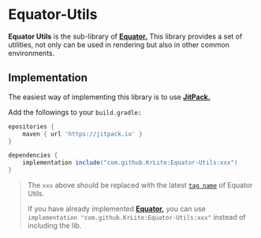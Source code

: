 # Equator-Utils

**Equator Utils** is the sub-library of **[Equator.](https://github.com/KrLite/Equator)**
This library provides a set of utilities, not only can be used in rendering but also in other common environments.

## Implementation

The easiest way of implementing this library is to use **[JitPack.](https://jitpack.io/#KrLite/Equator-Utils)**

Add the followings to your `build.gradle:`

```groovy
epositories {
	maven { url 'https://jitpack.io' }
}

dependencies {
	implementation include("com.github.KrLite:Equator-Utils:xxx")
}
```

> The `xxx` above should be replaced with the latest [`tag name`](https://github.com/KrLite/Equator-Utils/tags) of Equator Utils.
>
> If you have already implemented **[Equator,](https://github.com/KrLite/Equator)** you can use `implementation "com.github.KrLite:Equator-Utils:xxx"` instead of including the lib.
